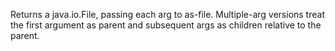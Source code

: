 Returns a java.io.File, passing each arg to as-file.  Multiple-arg
   versions treat the first argument as parent and subsequent args as
   children relative to the parent.